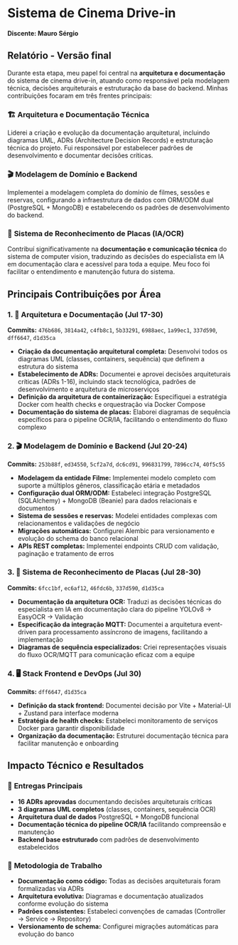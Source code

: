 # Sistema de Cinema Drive-in 

#### Discente: Mauro Sérgio

## Relatório - Versão final

Durante esta etapa, meu papel foi central na **arquitetura e documentação** do sistema de cinema drive-in, atuando como responsável pela modelagem técnica, decisões arquiteturais e estruturação da base do backend. Minhas contribuições focaram em três frentes principais:

### 🏗️ **Arquitetura e Documentação Técnica**
Liderei a criação e evolução da documentação arquitetural, incluindo diagramas UML, ADRs (Architecture Decision Records) e estruturação técnica do projeto. Fui responsável por estabelecer padrões de desenvolvimento e documentar decisões críticas.

### 🎬 **Modelagem de Domínio e Backend**  
Implementei a modelagem completa do domínio de filmes, sessões e reservas, configurando a infraestrutura de dados com ORM/ODM dual (PostgreSQL + MongoDB) e estabelecendo os padrões de desenvolvimento do backend.

### 🚗 **Sistema de Reconhecimento de Placas (IA/OCR)**
Contribuí significativamente na **documentação e comunicação técnica** do sistema de computer vision, traduzindo as decisões do especialista em IA em documentação clara e acessível para toda a equipe. Meu foco foi facilitar o entendimento e manutenção futura do sistema.

## Principais Contribuições por Área

### 1. 📐 **Arquitetura e Documentação (Jul 17-30)**
**Commits:** `476b686`, `3814a42`, `c4fb8c1`, `5b33291`, `6988aec`, `1a99ec1`, `337d590`, `dff6647`, `d1d35ca`

- **Criação da documentação arquitetural completa:** Desenvolvi todos os diagramas UML (classes, containers, sequência) que definem a estrutura do sistema
- **Estabelecimento de ADRs:** Documentei e aprovei decisões arquiteturais críticas (ADRs 1-16), incluindo stack tecnológica, padrões de desenvolvimento e arquitetura de microserviços
- **Definição da arquitetura de containerização:** Especifiquei a estratégia Docker com health checks e orquestração via Docker Compose
- **Documentação do sistema de placas:** Elaborei diagramas de sequência específicos para o pipeline OCR/IA, facilitando o entendimento do fluxo complexo

### 2. 🎬 **Modelagem de Domínio e Backend (Jul 20-24)**
**Commits:** `253b88f`, `ed34550`, `5cf2a7d`, `dc6cd91`, `996831799`, `7896cc74`, `40f5c55`

- **Modelagem da entidade Filme:** Implementei modelo completo com suporte a múltiplos gêneros, classificação etária e metadados
- **Configuração dual ORM/ODM:** Estabeleci integração PostgreSQL (SQLAlchemy) + MongoDB (Beanie) para dados relacionais e documentos
- **Sistema de sessões e reservas:** Modelei entidades complexas com relacionamentos e validações de negócio
- **Migrações automáticas:** Configurei Alembic para versionamento e evolução do schema do banco relacional
- **APIs REST completas:** Implementei endpoints CRUD com validação, paginação e tratamento de erros

### 3. 🚗 **Sistema de Reconhecimento de Placas (Jul 28-30)**
**Commits:** `6fcc1bf`, `ec6af12`, `46fdc6b`, `337d590`, `d1d35ca`

- **Documentação da arquitetura OCR:** Traduzi as decisões técnicas do especialista em IA em documentação clara do pipeline YOLOv8 → EasyOCR → Validação
- **Especificação da integração MQTT:** Documentei a arquitetura event-driven para processamento assíncrono de imagens, facilitando a implementação
- **Diagramas de sequência especializados:** Criei representações visuais do fluxo OCR/MQTT para comunicação eficaz com a equipe

### 4. 🖥️ **Stack Frontend e DevOps (Jul 30)**
**Commits:** `dff6647`, `d1d35ca`

- **Definição da stack frontend:** Documentei decisão por Vite + Material-UI + Zustand para interface moderna
- **Estratégia de health checks:** Estabeleci monitoramento de serviços Docker para garantir disponibilidade
- **Organização da documentação:** Estruturei documentação técnica para facilitar manutenção e onboarding

## Impacto Técnico e Resultados

### 🎯 **Entregas Principais**
- **16 ADRs aprovadas** documentando decisões arquiteturais críticas
- **3 diagramas UML completos** (classes, containers, sequência OCR)
- **Arquitetura dual de dados** PostgreSQL + MongoDB funcional
- **Documentação técnica do pipeline OCR/IA** facilitando compreensão e manutenção
- **Backend base estruturado** com padrões de desenvolvimento estabelecidos

### 🔄 **Metodologia de Trabalho**
- **Documentação como código:** Todas as decisões arquiteturais foram formalizadas via ADRs
- **Arquitetura evolutiva:** Diagramas e documentação atualizados conforme evolução do sistema
- **Padrões consistentes:** Estabeleci convenções de camadas (Controller → Service → Repository)
- **Versionamento de schema:** Configurei migrações automáticas para evolução do banco
